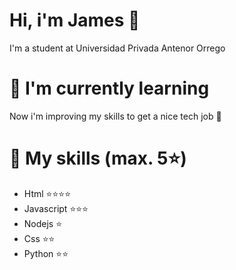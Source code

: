 # Hi, i'm James 🐲

<p>I'm a student at Universidad Privada Antenor Orrego </p>

# 🚀 I'm currently learning

<p>Now i'm improving my skills to get a nice tech job 🤗</p>

# 🥇 My skills (max. 5⭐)

- Html ⭐⭐⭐⭐
- Javascript ⭐⭐⭐
- Nodejs ⭐
- Css ⭐⭐
- Python ⭐⭐
